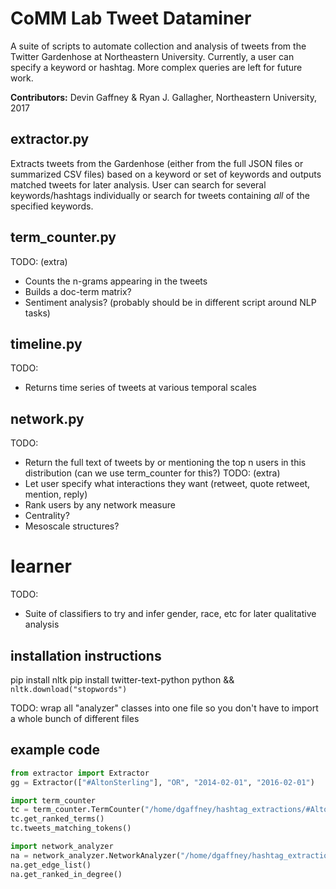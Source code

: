 # CoMM Lab Tweet Dataminer
A suite of scripts to automate collection and analysis of tweets from the Twitter Gardenhose at Northeastern University. Currently, a user can specify a keyword or hashtag. More complex queries are left for future work.

**Contributors:** Devin Gaffney & Ryan J. Gallagher, Northeastern University, 2017


## extractor.py
Extracts tweets from the Gardenhose (either from the full JSON files or
summarized CSV files) based on a keyword or set of keywords and outputs matched
tweets for later analysis. User can search for several keywords/hashtags
individually or search for tweets containing *all* of the specified keywords.

## term_counter.py
TODO: (extra)
- Counts the n-grams appearing in the tweets
- Builds a doc-term matrix?
- Sentiment analysis? (probably should be in different script around NLP tasks)

## timeline.py
TODO:
- Returns time series of tweets at various temporal scales

## network.py
TODO:
- Return the full text of tweets by or mentioning the top n users in this distribution (can we use term_counter for this?)
TODO: (extra)
- Let user specify what interactions they want (retweet, quote retweet, mention, reply)
- Rank users by any network measure
- Centrality?
- Mesoscale structures?

# learner
TODO:
- Suite of classifiers to try and infer gender, race, etc for later qualitative analysis


## installation instructions
pip install nltk
pip install twitter-text-python
python && `nltk.download("stopwords")`  

TODO: wrap all "analyzer" classes into one file so you don't have to import a whole bunch of different files
## example code
```python
from extractor import Extractor
gg = Extractor(["#AltonSterling"], "OR", "2014-02-01", "2016-02-01")

import term_counter
tc = term_counter.TermCounter("/home/dgaffney/hashtag_extractions/#AltonSterling_2015-08-09_2017-08-09_reduced", "/home/dgaffney/hashtag_results/#AltonSterling_2015-08-09_2017-08-09_reduced")
tc.get_ranked_terms()
tc.tweets_matching_tokens()

import network_analyzer
na = network_analyzer.NetworkAnalyzer("/home/dgaffney/hashtag_extractions/#AltonSterling_2015-08-09_2017-08-09_reduced", "/home/dgaffney/hashtag_results/#AltonSterling_2015-08-09_2017-08-09_reduced")
na.get_edge_list()
na.get_ranked_in_degree()
```
